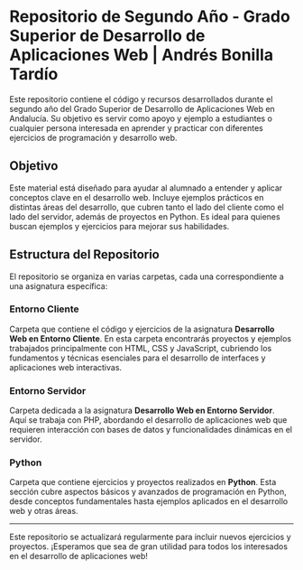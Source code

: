 # Repositorio de Segundo Año - Grado Superior de Desarrollo de Aplicaciones Web | Andrés Bonilla Tardío

Este repositorio contiene el código y recursos desarrollados durante el segundo año del Grado Superior de Desarrollo de Aplicaciones Web en Andalucía. Su objetivo es servir como apoyo y ejemplo a estudiantes o cualquier persona interesada en aprender y practicar con diferentes ejercicios de programación y desarrollo web.

## Objetivo

Este material está diseñado para ayudar al alumnado a entender y aplicar conceptos clave en el desarrollo web. Incluye ejemplos prácticos en distintas áreas del desarrollo, que cubren tanto el lado del cliente como el lado del servidor, además de proyectos en Python. Es ideal para quienes buscan ejemplos y ejercicios para mejorar sus habilidades.

## Estructura del Repositorio

El repositorio se organiza en varias carpetas, cada una correspondiente a una asignatura específica:

### Entorno Cliente

Carpeta que contiene el código y ejercicios de la asignatura **Desarrollo Web en Entorno Cliente**. En esta carpeta encontrarás proyectos y ejemplos trabajados principalmente con HTML, CSS y JavaScript, cubriendo los fundamentos y técnicas esenciales para el desarrollo de interfaces y aplicaciones web interactivas.

### Entorno Servidor

Carpeta dedicada a la asignatura **Desarrollo Web en Entorno Servidor**. Aquí se trabaja con PHP, abordando el desarrollo de aplicaciones web que requieren interacción con bases de datos y funcionalidades dinámicas en el servidor.

### Python

Carpeta que contiene ejercicios y proyectos realizados en **Python**. Esta sección cubre aspectos básicos y avanzados de programación en Python, desde conceptos fundamentales hasta ejemplos aplicados en el desarrollo web y otras áreas.

---

Este repositorio se actualizará regularmente para incluir nuevos ejercicios y proyectos. ¡Esperamos que sea de gran utilidad para todos los interesados en el desarrollo de aplicaciones web!

